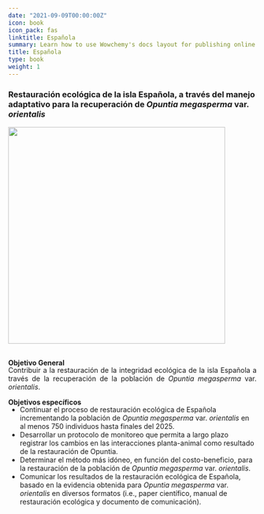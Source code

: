 ```yaml
---
date: "2021-09-09T00:00:00Z"
icon: book
icon_pack: fas
linktitle: Española
summary: Learn how to use Wowchemy's docs layout for publishing online courses, software documentation, and tutorials.
title: Española
type: book
weight: 1
---
```


### Restauración ecológica de la isla Española, a través del manejo adaptativo para la recuperación de *Opuntia megasperma* var. *orientalis*

<img src="/projects/española.jpg" width=440 style="margin-bottom:1rem;"/>


**Objetivo General**
<p style='margin-top:-1rem; text-align:justify;'>
Contribuir a la restauración de la integridad ecológica de la isla Española a través de la recuperación 
de la población de <i>Opuntia megasperma</i> var. <i>orientalis</i>. 

**Objetivos específicos**
<p style='margin-top:-1rem; text-align:justify;'>
<ul>
<li>Continuar el proceso de restauración ecológica de Española incrementando la población de <i>Opuntia megasperma</i> var. <i>orientalis</i> en al menos 750 individuos hasta finales del 2025.
<li>Desarrollar un protocolo de monitoreo que permita a largo plazo registrar los cambios en las interacciones planta-animal como resultado de la restauración de Opuntia.
<li>Determinar el método más idóneo, en función del costo-beneficio, para la restauración de la población de <i>Opuntia megasperma</i> var. <i>orientalis</i>.
<li>Comunicar los resultados de la restauración ecológica de Española, basado en la evidencia obtenida para <i>Opuntia megasperma</i> var. <i>orientalis</i> en diversos formatos (i.e., paper científico, manual de restauración ecológica y documento de comunicación).